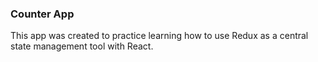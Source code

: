 ### Counter App

This app was created to practice learning how to use Redux as a central state management tool with React.

